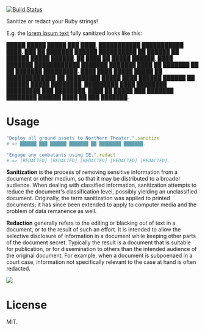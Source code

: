 [![Build Status](https://travis-ci.org/leereilly/classified-ipsum.png?branch=master)](https://travis-ci.org/leereilly/classified-ipsum)

Sanitize or redact your Ruby strings!

E.g. the [lorem ipsum text](http://en.wikipedia.org/wiki/Lorem_ipsum) fully sanitized looks like this:

█████ █████ █████ ███ ████, ███████████ ███████████ ████, ███ ██ ███████ ██████ ██████████ ██ ██████ ██ ██████ █████ ██████. ██ ████ ██ █████ ██████, ████ ███████ ████████████ ███████ ███████ ████ ██ ███████ ██ ██ ███████ █████████. ████ ████ █████ █████ ██ █████████████ ██ █████████ █████ ████ ██████ ██████ ██ ██████ █████ ████████. █████████ ████ ████████ █████████ ███ ████████, ████ ██ █████ ███ ███████ ████████ ██████ ████ ██ ███ ███████.


# Usage

```ruby
"Deploy all ground assets to Northern Theater.".sanitize
# => ██████ ███ ██████ ███████ ██ ████████ ███████.
```

```ruby
"Engage any combatants using IE.".redact
# => [REDACTED] [REDACTED] [REDACTED] [REDACTED] [REDACTED].
```

**Sanitization** is the process of removing sensitive information from a document or other medium, so that it may be distributed to a broader audience. When dealing with classified information, sanitization attempts to reduce the document's classification level, possibly yielding an unclassified document. Originally, the term sanitization was applied to printed documents; it has since been extended to apply to computer media and the problem of data remanence as well.

**Redaction** generally refers to the editing or blacking out of text in a document, or to the result of such an effort. It is intended to allow the selective disclosure of information in a document while keeping other parts of the document secret. Typically the result is a document that is suitable for publication, or for dissemination to others than the intended audience of the original document. For example, when a document is subpoenaed in a court case, information not specifically relevant to the case at hand is often redacted.

![](http://i.imgur.com/3Oxkz6H.png)

# License

MIT.
